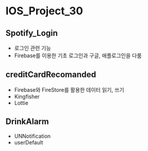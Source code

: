 # IOS_Project_30
## Spotify_Login
- 로그인 관련 기능
- Firebase를 이용한 기초 로그인과 구글, 애플로그인을 다룸
## creditCardRecomanded
- Firebase와 FireStore를 활용한 데이터 읽기, 쓰기
- Kingfisher
- Lottie
## DrinkAlarm
- UNNotification
- userDefault
